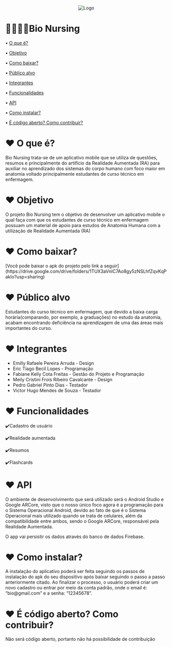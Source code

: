 <p align="center">
  <img src="https://github.com/FabianeFMM2020/NursingBio/blob/master/LogoBioNursing.jpeg" alt="Logo"/>
</p>

<h1>👩‍⚕️👨‍⚕️Bio Nursing</h1>

<p>• <a href="#oquee">O que é?</a></p>
<p>• <a href="#objetivo">Objetivo</a></p>
<p>• <a href="#comobaixar">Como baixar?</a></p>
<p>• <a href="#publicoalvo">Público alvo</a></p>
<p>• <a href="#integrantes">Integrantes</a></p>
<p>• <a href="#funcionalidades">Funcionalidades</a></p>
<p>• <a href="#api">API</a></p>
<p>• <a href="#comoinstalar">Como instalar?</a></p>
<p>• <a href="#codigoaberto-comocontribuir">É código aberto? Como contribuir?</a></p>

<h1 id="oquee">❤️ O que é?</h1>

<p>Bio Nursing trata-se de um aplicativo mobile que se utiliza de questões, resumos e principalmente do artifício da Realidade Aumentada (RA) para auxiliar no aprendizado dos sistemas do corpo humano com foco maior em anatomia voltado principalmente estudantes de curso técnico em enfermagem.</p>

<h1 id="objetivo">❤️ Objetivo</h1>

<p>O projeto Bio Nursing tem o objetivo de desenvolver um aplicativo mobile o qual faça com que os estudantes de curso técnico em enfermagem possuam um material de apoio para estudos de Anatomia Humana com a utilização de Realidade Aumentada (RA)</p>

<h1 id="comobaixar">❤️ Como baixar?</h1>

<p>[Você pode baixar o apk do projeto pelo link a seguir](https://drive.google.com/drive/folders/1TUX3aVnlC7Ao8gy5zNSLhfZqvKqPakIo?usp=sharing)</p>

<h1 id="publicoalvo">❤️ Público alvo</h1>

<p>Estudantes do curso técnico em enfermagem, que devido a baixa carga horária(comparando, por exemplo, a graduações) no estudo da anatomia, acabam encontrando deficiência na aprendizagem de uma das áreas mais importantes do curso. </p>

<h1 id="integrantes">❤️ Integrantes</h1>

<ul>
<li>Emilly Rafaele Pereira Arruda - Design</li>
<li>Eric Tiago Becil Lopes - Programação</li>
<li>Fabiane Kelly Cota Freitas - Gestão do Projeto e Programação</li>
<li>Meily Cristini Frois Ribeiro Cavalcante - Design</li>
<li>Pedro Gabriel Pinto Dias - Testador</li>
<li>Victor Hugo Mendes de Souza - Testador</li>
</ul>

<h1 id="funcionalidades">❤️ Funcionalidades</h1>

<p>✔️Cadastro de usuário</p>
<p>✔️Realidade aumentada</p>
<p>✔️Resumos</p>
<p>✔️Flashcards</p>

<h1 id="api">❤️ API</h1>

<p>O ambiente de desenvolvimento que será utilizado será o Android Studio e Google ARCore, visto que o nosso único foco agora é a programação para o Sistema Operacional Android, devido ao fato de que é o Sistema Operacional mais utilizado quando se trata de celulares, além da compatibilidade entre ambos, sendo o Google ARCore, responsável pela Realidade Aumentada.</p>

<p>O app vai persistir os dados através do banco de dados Firebase.<p>
  
<h1 id="comoinstalar">❤️ Como instalar?</h1>
<p>A instalação do aplicativo poderá ser feita seguindo os passos de instalação do apk do seu dispositivo após baixar seguindo o passo a passo anteriormente citado. Ao finalizar o processo, o usuário poderá criar um novo cadastro ou entrar por meio da conta padrão, onde o email é: “bio@gmail.com” e a senha: “12345678”.</p>

<h1 id="codigoaberto-comocontribuir">❤️ É código aberto? Como contribuir?</h1>

<p> Não será código aberto, portanto não há possibilidade de contribuição</p>



